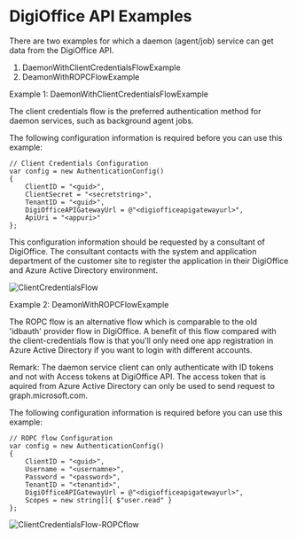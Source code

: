 # DigiOffice API Examples

There are two examples for which a daemon (agent/job) service can get data from the DigiOffice API.

1. DaemonWithClientCredentialsFlowExample
2. DeamonWithROPCFlowExample

Example 1: DaemonWithClientCredentialsFlowExample

The client credentials flow is the preferred authentication method for daemon services, such as background agent jobs.

The following configuration information is required before you can use this example:

	// Client Credentials Configuration
	var config = new AuthenticationConfig()
	{
		ClientID = "<guid>",
		ClientSecret = "<secretstring>",
		TenantID = "<guid>",
		DigiOfficeAPIGatewayUrl = @"<digiofficeapigatewayurl>",
		ApiUri = "<appuri>"
	};

This configuration information should be requested by a consultant of DigiOffice. The consultant contacts with the system and application department of the customer site to register the application in their DigiOffice and Azure Active Directory environment.

![ClientCredentialsFlow](https://user-images.githubusercontent.com/16424069/222697112-b82a5d58-f40a-4ce0-83d9-78cff256474f.png)

Example 2: DeamonWithROPCFlowExample

The ROPC flow is an alternative flow which is comparable to the old 'idbauth' provider flow in DigiOffice. A benefit of this flow compared with the client-credentials flow is that you'll only need one app registration in Azure Active Directory if you want to login with different accounts.

Remark: The daemon service client can only authenticate with ID tokens and not with Access tokens at DigiOffice API. The access token that is aquired from Azure Active Directory can only be used to send request to graph.microsoft.com.

The following configuration information is required before you can use this example:

	// ROPC flow Configuration
	var config = new AuthenticationConfig()
	{
		ClientID = "<guid>",
		Username = "<usernamne>",
		Password = "<password>",
		TenantID = "<tenantid>",
		DigiOfficeAPIGatewayUrl = @"<digiofficeapigatewayurl>",
		Scopes = new string[]{ $"user.read" }
	};

![ClientCredentialsFlow-ROPCflow](https://user-images.githubusercontent.com/16424069/222700432-70e99973-4401-47bc-9ad3-4f980d0116cb.png)

